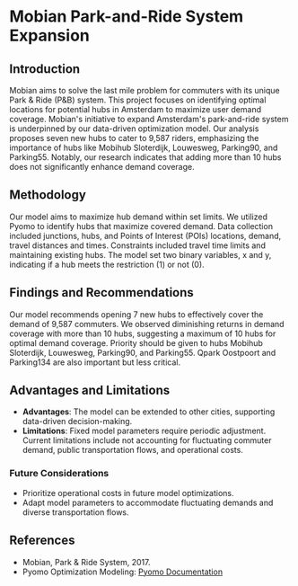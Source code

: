 # Mobian Park-and-Ride System Expansion

## Introduction
Mobian aims to solve the last mile problem for commuters with its unique Park & Ride (P&B) system. This project focuses on identifying optimal locations for potential hubs in Amsterdam to maximize user demand coverage. Mobian's initiative to expand Amsterdam's park-and-ride system is underpinned by our data-driven optimization model. Our analysis proposes seven new hubs to cater to 9,587 riders, emphasizing the importance of hubs like Mobihub Sloterdijk, Louwesweg, Parking90, and Parking55. Notably, our research indicates that adding more than 10 hubs does not significantly enhance demand coverage.

## Methodology
Our model aims to maximize hub demand within set limits. We utilized Pyomo to identify hubs that maximize covered demand. Data collection included junctions, hubs, and Points of Interest (POIs) locations, demand, travel distances and times. Constraints included travel time limits and maintaining existing hubs. The model set two binary variables, x and y, indicating if a hub meets the restriction (1) or not (0).

## Findings and Recommendations
Our model recommends opening 7 new hubs to effectively cover the demand of 9,587 commuters. We observed diminishing returns in demand coverage with more than 10 hubs, suggesting a maximum of 10 hubs for optimal demand coverage. Priority should be given to hubs Mobihub Sloterdijk, Louwesweg, Parking90, and Parking55. Qpark Oostpoort and Parking134 are also important but less critical.

## Advantages and Limitations
- **Advantages**: The model can be extended to other cities, supporting data-driven decision-making.
- **Limitations**: Fixed model parameters require periodic adjustment. Current limitations include not accounting for fluctuating commuter demand, public transportation flows, and operational costs.

### Future Considerations
- Prioritize operational costs in future model optimizations.
- Adapt model parameters to accommodate fluctuating demands and diverse transportation flows.

## References
- Mobian, Park & Ride System, 2017.
- Pyomo Optimization Modeling: [Pyomo Documentation](https://www.pyomo.org/)
